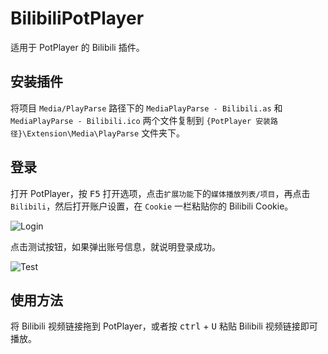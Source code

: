 # BilibiliPotPlayer

适用于 PotPlayer 的 Bilibili 插件。

## 安装插件

将项目 `Media/PlayParse` 路径下的 `MediaPlayParse - Bilibili.as` 和 `MediaPlayParse - Bilibili.ico` 两个文件复制到 `{PotPlayer 安装路径}\Extension\Media\PlayParse` 文件夹下。

## 登录

打开 PotPlayer，按 <kbd>F5</kbd> 打开选项，点击`扩展功能`下的`媒体播放列表/项目`，再点击 `Bilibili`，然后打开账户设置，在 `Cookie` 一栏粘贴你的 Bilibili Cookie。

![Login](https://cdn.jsdelivr.net/gh/chen310/BilibiliPotPlayer/public/login.png)

点击测试按钮，如果弹出账号信息，就说明登录成功。

![Test](https://cdn.jsdelivr.net/gh/chen310/BilibiliPotPlayer/public/test.png)

## 使用方法

将 Bilibili 视频链接拖到 PotPlayer，或者按 <kbd>ctrl</kbd> + <kbd>U</kbd> 粘贴 Bilibili 视频链接即可播放。
